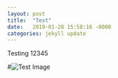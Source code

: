 ```yaml
---
layout: post
title:  "Test"
date:   2019-01-28 15:58:16 -0000
categories: jekyll update
---
```

Testing 12345

#![Test Image](/assets/GOPR0066.jpg)
